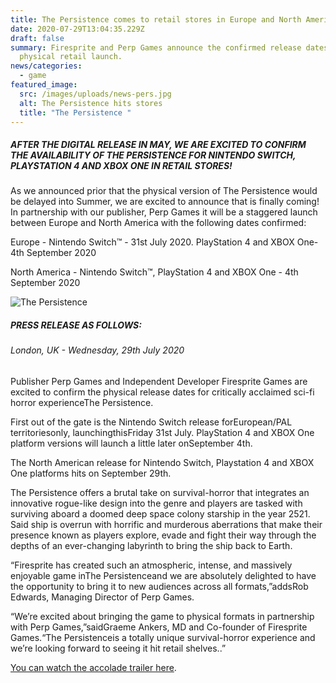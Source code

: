 ```yaml
---
title: The Persistence comes to retail stores in Europe and North America
date: 2020-07-29T13:04:35.229Z
draft: false
summary: Firesprite and Perp Games announce the confirmed release dates for the
  physical retail launch.
news/categories:
  - game
featured_image:
  src: /images/uploads/news-pers.jpg
  alt: The Persistence hits stores
  title: "The Persistence "
---
```

##### AFTER THE DIGITAL RELEASE IN MAY, WE ARE EXCITED TO CONFIRM THE AVAILABILITY OF THE PERSISTENCE FOR NINTENDO SWITCH, PLAYSTATION 4 AND XBOX ONE IN RETAIL STORES!

As we announced prior that the physical version of The Persistence would be delayed into Summer, we are excited to announce that is finally coming!  In partnership with our publisher, Perp Games it will be a staggered launch between Europe and North America with the following dates confirmed:

Europe  - Nintendo Switch™ - 31st July 2020. PlayStation 4 and XBOX One- 4th September 2020

North America - Nintendo Switch™,  PlayStation 4 and XBOX One - 4th September 2020

![The Persistence](/images/uploads/peristencephysical.jpg "The Persistence")

##### PRESS RELEASE AS FOLLOWS:

###### London, UK - Wednesday, 29th July 2020

Publisher Perp Games and Independent Developer Firesprite Games are excited to confirm the physical release dates for critically acclaimed sci-fi horror experienceThe Persistence.

First out of the gate is the Nintendo Switch release forEuropean/PAL territoriesonly, launchingthisFriday 31st July. PlayStation 4 and XBOX One platform versions will launch a little later onSeptember 4th.

The North American release for Nintendo Switch, Playstation 4 and XBOX One platforms hits on September 29th.

The Persistence offers a brutal take on survival-horror that integrates an innovative rogue-like design into the genre and players are tasked with surviving aboard a doomed deep space colony starship in the year 2521. Said ship is overrun with horrific and murderous aberrations that make their presence known as players explore, evade and fight their way through the depths of an ever-changing labyrinth to bring the ship back to Earth.

“Firesprite has created such an atmospheric, intense, and massively enjoyable game inThe Persistenceand we are absolutely delighted to have the opportunity to bring it to new audiences across all formats,”addsRob Edwards, Managing Director of Perp Games.

“We’re excited about bringing the game to physical formats in partnership with Perp Games,”saidGraeme Ankers, MD and Co-founder of Firesprite Games.“The Persistenceis a totally unique survival-horror experience and we’re looking forward to seeing it hit retail shelves..”

[You can watch the accolade trailer here](https://www.youtube.com/watch?v=o__gooKDVZg&feature=youtu.be).